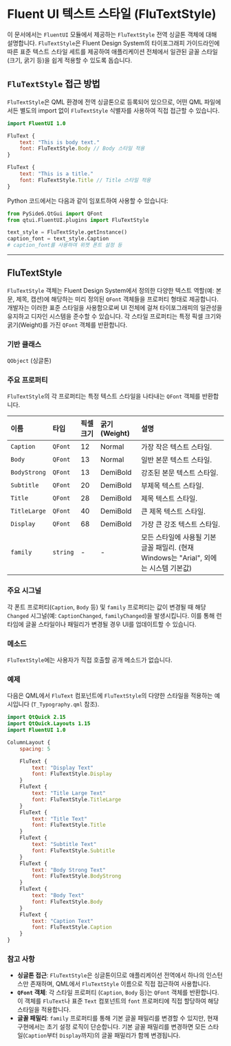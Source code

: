 # Fluent UI 텍스트 스타일 (FluTextStyle)

이 문서에서는 `FluentUI` 모듈에서 제공하는 `FluTextStyle` 전역 싱글톤 객체에 대해 설명합니다. `FluTextStyle`은 Fluent Design System의 타이포그래피 가이드라인에 따른 표준 텍스트 스타일 세트를 제공하여 애플리케이션 전체에서 일관된 글꼴 스타일(크기, 굵기 등)을 쉽게 적용할 수 있도록 돕습니다.

## `FluTextStyle` 접근 방법

`FluTextStyle`은 QML 환경에 전역 싱글톤으로 등록되어 있으므로, 어떤 QML 파일에서든 별도의 import 없이 `FluTextStyle` 식별자를 사용하여 직접 접근할 수 있습니다.

```qml
import FluentUI 1.0

FluText {
    text: "This is body text."
    font: FluTextStyle.Body // Body 스타일 적용
}

FluText {
    text: "This is a title."
    font: FluTextStyle.Title // Title 스타일 적용
}
```

Python 코드에서는 다음과 같이 임포트하여 사용할 수 있습니다:
```python
from PySide6.QtGui import QFont
from qtui.FluentUI.plugins import FluTextStyle

text_style = FluTextStyle.getInstance()
caption_font = text_style.Caption
# caption_font를 사용하여 위젯 폰트 설정 등
```

---

## FluTextStyle

`FluTextStyle` 객체는 Fluent Design System에서 정의한 다양한 텍스트 역할(예: 본문, 제목, 캡션)에 해당하는 미리 정의된 `QFont` 객체들을 프로퍼티 형태로 제공합니다. 개발자는 이러한 표준 스타일을 사용함으로써 UI 전체에 걸쳐 타이포그래피의 일관성을 유지하고 디자인 시스템을 준수할 수 있습니다. 각 스타일 프로퍼티는 특정 픽셀 크기와 굵기(Weight)를 가진 `QFont` 객체를 반환합니다.

### 기반 클래스

`QObject` (싱글톤)

### 주요 프로퍼티

`FluTextStyle`의 각 프로퍼티는 특정 텍스트 스타일을 나타내는 `QFont` 객체를 반환합니다.

| 이름        | 타입     | 픽셀 크기 | 굵기 (Weight)  | 설명                     |
| :---------- | :------- | :-------- | :------------- | :----------------------- |
| `Caption`   | `QFont`  | 12        | Normal         | 가장 작은 텍스트 스타일.        |
| `Body`      | `QFont`  | 13        | Normal         | 일반 본문 텍스트 스타일.       |
| `BodyStrong`| `QFont`  | 13        | DemiBold       | 강조된 본문 텍스트 스타일.     |
| `Subtitle`  | `QFont`  | 20        | DemiBold       | 부제목 텍스트 스타일.        |
| `Title`     | `QFont`  | 28        | DemiBold       | 제목 텍스트 스타일.          |
| `TitleLarge`| `QFont`  | 40        | DemiBold       | 큰 제목 텍스트 스타일.       |
| `Display`   | `QFont`  | 68        | DemiBold       | 가장 큰 강조 텍스트 스타일. |
| `family`    | `string` | -         | -              | 모든 스타일에 사용될 기본 글꼴 패밀리. (현재 Windows는 "Arial", 외에는 시스템 기본값) | 

### 주요 시그널

각 폰트 프로퍼티(`Caption`, `Body` 등) 및 `family` 프로퍼티는 값이 변경될 때 해당 `Changed` 시그널(예: `CaptionChanged`, `familyChanged`)을 발생시킵니다. 이를 통해 런타임에 글꼴 스타일이나 패밀리가 변경될 경우 UI를 업데이트할 수 있습니다.

### 메소드

`FluTextStyle`에는 사용자가 직접 호출할 공개 메소드가 없습니다.

### 예제

다음은 QML에서 `FluText` 컴포넌트에 `FluTextStyle`의 다양한 스타일을 적용하는 예시입니다 (`T_Typography.qml` 참조).

```qml
import QtQuick 2.15
import QtQuick.Layouts 1.15
import FluentUI 1.0

ColumnLayout {
    spacing: 5

    FluText {
        text: "Display Text"
        font: FluTextStyle.Display
    }
    FluText {
        text: "Title Large Text"
        font: FluTextStyle.TitleLarge
    }
    FluText {
        text: "Title Text"
        font: FluTextStyle.Title
    }
    FluText {
        text: "Subtitle Text"
        font: FluTextStyle.Subtitle
    }
    FluText {
        text: "Body Strong Text"
        font: FluTextStyle.BodyStrong
    }
    FluText {
        text: "Body Text"
        font: FluTextStyle.Body
    }
    FluText {
        text: "Caption Text"
        font: FluTextStyle.Caption
    }
}
```

### 참고 사항

*   **싱글톤 접근**: `FluTextStyle`은 싱글톤이므로 애플리케이션 전역에서 하나의 인스턴스만 존재하며, QML에서 `FluTextStyle` 이름으로 직접 접근하여 사용합니다.
*   **`QFont` 객체**: 각 스타일 프로퍼티 (`Caption`, `Body` 등)는 `QFont` 객체를 반환합니다. 이 객체를 `FluText`나 표준 `Text` 컴포넌트의 `font` 프로퍼티에 직접 할당하여 해당 스타일을 적용합니다.
*   **글꼴 패밀리**: `family` 프로퍼티를 통해 기본 글꼴 패밀리를 변경할 수 있지만, 현재 구현에서는 초기 설정 로직이 단순합니다. 기본 글꼴 패밀리를 변경하면 모든 스타일(`Caption`부터 `Display`까지)의 글꼴 패밀리가 함께 변경됩니다. 